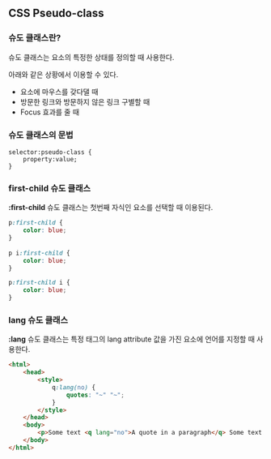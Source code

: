 ## CSS Pseudo-class

### 슈도 클래스란?

슈도 클래스는 요소의 특정한 상태를 정의할 때 사용한다.

아래와 같은 상황에서 이용할 수 있다.

- 요소에 마우스를 갖다댈 때
- 방문한 링크와 방문하지 않은 링크 구별할 때
- Focus 효과를 줄 때

### 슈도 클래스의 문법

```
selector:pseudo-class {
    property:value;
}
```
### first-child 슈도 클래스

**:first-child** 슈도 클래스는 첫번째 자식인 요소를 선택할 때 이용된다.

```css
p:first-child {
    color: blue;
}
    
p i:first-child {
    color: blue;
}

p:first-child i {
    color: blue;
}

```

### lang 슈도 클래스

**:lang** 슈도 클래스는 특정 태그의 lang attribute 값을 가진 요소에 언어를 지정할 때 사용한다.

```html
<html>
    <head>
        <style>
            q:lang(no) {
                quotes: "~" "~";
            }
        </style>
    </head>
    <body>
        <p>Some text <q lang="no">A quote in a paragraph</q> Some text.</p>
    </body>
</html>
```



